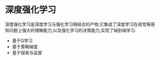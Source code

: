 # 深度强化学习
深度强化学习是深度学习与强化学习相结合的产物,它集成了深度学习在视觉等感知问题上强大的理解能力,以及强化学习的决策能力,实现了端到端学习.<br>
* 基于Q学习 <br>
* 基于策略梯度 <br>
* 基于探索与监督 <br>

